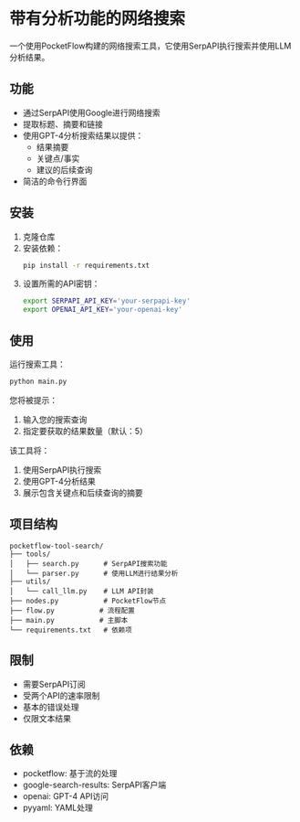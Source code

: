 # 带有分析功能的网络搜索

一个使用PocketFlow构建的网络搜索工具，它使用SerpAPI执行搜索并使用LLM分析结果。

## 功能

- 通过SerpAPI使用Google进行网络搜索
- 提取标题、摘要和链接
- 使用GPT-4分析搜索结果以提供：
  - 结果摘要
  - 关键点/事实
  - 建议的后续查询
- 简洁的命令行界面

## 安装

1. 克隆仓库
2. 安装依赖：
   ```bash
   pip install -r requirements.txt
   ```
3. 设置所需的API密钥：
   ```bash
   export SERPAPI_API_KEY='your-serpapi-key'
   export OPENAI_API_KEY='your-openai-key'
   ```

## 使用

运行搜索工具：
```bash
python main.py
```

您将被提示：
1. 输入您的搜索查询
2. 指定要获取的结果数量（默认：5）

该工具将：
1. 使用SerpAPI执行搜索
2. 使用GPT-4分析结果
3. 展示包含关键点和后续查询的摘要

## 项目结构

```
pocketflow-tool-search/
├── tools/
│   ├── search.py      # SerpAPI搜索功能
│   └── parser.py      # 使用LLM进行结果分析
├── utils/
│   └── call_llm.py    # LLM API封装
├── nodes.py           # PocketFlow节点
├── flow.py           # 流程配置
├── main.py           # 主脚本
└── requirements.txt   # 依赖项
```

## 限制

- 需要SerpAPI订阅
- 受两个API的速率限制
- 基本的错误处理
- 仅限文本结果

## 依赖

- pocketflow: 基于流的处理
- google-search-results: SerpAPI客户端
- openai: GPT-4 API访问
- pyyaml: YAML处理
